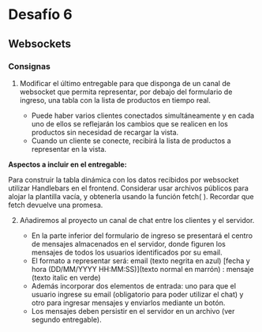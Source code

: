 # Desafío 6
## Websockets

### Consignas

1) Modificar el último entregable para que disponga de un canal de websocket que permita representar, por debajo del formulario de ingreso, una tabla con la lista de productos en tiempo real. 
   
   - Puede haber varios clientes conectados simultáneamente y en cada uno de ellos se reflejarán los cambios que se realicen en los productos sin necesidad de recargar la vista.
   - Cuando un cliente se conecte, recibirá la lista de productos a representar en la vista.

**Aspectos a incluir en el entregable:**

Para construir la tabla dinámica con los datos recibidos por websocket utilizar Handlebars en el frontend. Considerar usar archivos públicos para alojar la plantilla vacía, y obtenerla usando la función fetch( ). Recordar que fetch devuelve una promesa.

2) Añadiremos al proyecto un canal de chat entre los clientes y el servidor.

   - En la parte inferior del formulario de ingreso se presentará el centro de mensajes almacenados en el servidor, donde figuren los mensajes de todos los usuarios identificados por su email. 
   - El formato a representar será: email (texto negrita en azul) [fecha y hora (DD/MM/YYYY HH:MM:SS)](texto normal en marrón) : mensaje (texto italic en verde) 
   - Además incorporar dos elementos de entrada: uno para que el usuario ingrese su email (obligatorio para poder utilizar el chat) y otro para ingresar mensajes y enviarlos mediante un botón. 
   - Los mensajes deben persistir en el servidor en un archivo (ver segundo entregable).
